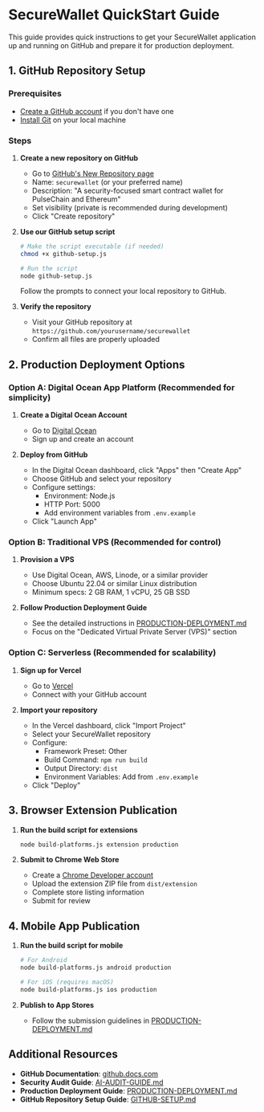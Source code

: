 # SecureWallet QuickStart Guide

This guide provides quick instructions to get your SecureWallet application up and running on GitHub and prepare it for production deployment.

## 1. GitHub Repository Setup

### Prerequisites
- [Create a GitHub account](https://github.com/join) if you don't have one
- [Install Git](https://git-scm.com/downloads) on your local machine

### Steps

1. **Create a new repository on GitHub**
   - Go to [GitHub's New Repository page](https://github.com/new)
   - Name: `securewallet` (or your preferred name)
   - Description: "A security-focused smart contract wallet for PulseChain and Ethereum"
   - Set visibility (private is recommended during development)
   - Click "Create repository"

2. **Use our GitHub setup script**
   ```bash
   # Make the script executable (if needed)
   chmod +x github-setup.js
   
   # Run the script
   node github-setup.js
   ```
   Follow the prompts to connect your local repository to GitHub.

3. **Verify the repository**
   - Visit your GitHub repository at `https://github.com/yourusername/securewallet`
   - Confirm all files are properly uploaded

## 2. Production Deployment Options

### Option A: Digital Ocean App Platform (Recommended for simplicity)

1. **Create a Digital Ocean Account**
   - Go to [Digital Ocean](https://www.digitalocean.com/)
   - Sign up and create an account

2. **Deploy from GitHub**
   - In the Digital Ocean dashboard, click "Apps" then "Create App"
   - Choose GitHub and select your repository
   - Configure settings:
     - Environment: Node.js
     - HTTP Port: 5000
     - Add environment variables from `.env.example`
   - Click "Launch App"

### Option B: Traditional VPS (Recommended for control)

1. **Provision a VPS**
   - Use Digital Ocean, AWS, Linode, or a similar provider
   - Choose Ubuntu 22.04 or similar Linux distribution
   - Minimum specs: 2 GB RAM, 1 vCPU, 25 GB SSD

2. **Follow Production Deployment Guide**
   - See the detailed instructions in [PRODUCTION-DEPLOYMENT.md](PRODUCTION-DEPLOYMENT.md)
   - Focus on the "Dedicated Virtual Private Server (VPS)" section

### Option C: Serverless (Recommended for scalability)

1. **Sign up for Vercel**
   - Go to [Vercel](https://vercel.com/signup)
   - Connect with your GitHub account

2. **Import your repository**
   - In the Vercel dashboard, click "Import Project"
   - Select your SecureWallet repository
   - Configure:
     - Framework Preset: Other
     - Build Command: `npm run build`
     - Output Directory: `dist`
     - Environment Variables: Add from `.env.example`
   - Click "Deploy"

## 3. Browser Extension Publication

1. **Run the build script for extensions**
   ```bash
   node build-platforms.js extension production
   ```

2. **Submit to Chrome Web Store**
   - Create a [Chrome Developer account](https://chrome.google.com/webstore/devconsole/)
   - Upload the extension ZIP file from `dist/extension`
   - Complete store listing information
   - Submit for review

## 4. Mobile App Publication

1. **Run the build script for mobile**
   ```bash
   # For Android
   node build-platforms.js android production
   
   # For iOS (requires macOS)
   node build-platforms.js ios production
   ```

2. **Publish to App Stores**
   - Follow the submission guidelines in [PRODUCTION-DEPLOYMENT.md](PRODUCTION-DEPLOYMENT.md)

## Additional Resources

- **GitHub Documentation**: [github.docs.com](https://docs.github.com)
- **Security Audit Guide**: [AI-AUDIT-GUIDE.md](AI-AUDIT-GUIDE.md)
- **Production Deployment Guide**: [PRODUCTION-DEPLOYMENT.md](PRODUCTION-DEPLOYMENT.md)
- **GitHub Repository Setup Guide**: [GITHUB-SETUP.md](GITHUB-SETUP.md)